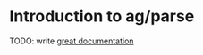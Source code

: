 # Introduction to ag/parse

TODO: write [great documentation](http://jacobian.org/writing/what-to-write/)
